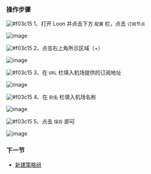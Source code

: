 ### 操作步骤

![#f03c15](https://placehold.it/15/f03c15/000000?text=+) 1、打开 Loon 并点击下方 `配置` 栏，点击 `订阅节点`

![image](https://raw.githubusercontent.com/chiupam/tutorial-image/master/Loon/Frist/Frist_1.jpg)

![#f03c15](https://placehold.it/15/f03c15/000000?text=+) 2、点击右上角所示区域（+）

![image](https://raw.githubusercontent.com/chiupam/tutorial-image/master/Loon/Frist/Frist_2.jpg)

![#f03c15](https://placehold.it/15/f03c15/000000?text=+) 3、在 `URL` 栏填入机场提供的订阅地址

![image](https://raw.githubusercontent.com/chiupam/tutorial-image/master/Loon/Frist/Frist_3.jpg)

![#f03c15](https://placehold.it/15/f03c15/000000?text=+) 4、在 `别名` 栏填入机场名称

![image](https://raw.githubusercontent.com/chiupam/tutorial-image/master/Loon/Frist/Frist_4.jpg)

![#f03c15](https://placehold.it/15/f03c15/000000?text=+) 5、点击 `保存` 即可

![image](https://raw.githubusercontent.com/chiupam/tutorial-image/master/Loon/Frist/Frist_5.jpg)

### 下一节

- [新建策略组](https://github.com/chiupam/tutorial/blob/master/Loon/Frist/Second.md)